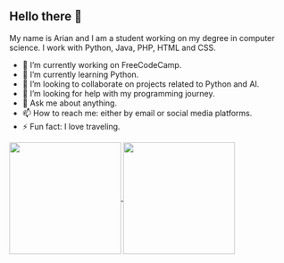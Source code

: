 ## Hello there 👋

My name is Arian and I am a student working on my degree in computer science. I work with Python, Java, PHP, HTML and CSS. 

- 🔭 I’m currently working on FreeCodeCamp.
- 🌱 I’m currently learning Python.
- 👯 I’m looking to collaborate on projects related to Python and AI.
- 🤔 I’m looking for help with my programming journey.
- 💬 Ask me about anything.
- 📫 How to reach me: either by email or social media platforms.
- ⚡ Fun fact: I love traveling.
<a href="https://github.com/ariandk/github-readme-stats">
  <img height=200 align="center" src="https://github-readme-stats.vercel.app/api?ariandk=anuraghazra" />
</a>
<a href="https://github.com/ariandk/convoychat">
  <img height=200 align="center" src="https://github-readme-stats.vercel.app/api/top-langs?ariandk=anuraghazra&layout=compact&langs_count=8&card_width=320" />
</a>
<!--
**ArianDK/ArianDK** is a ✨ _special_ ✨ repository because its `README.md` (this file) appears on your GitHub profile.
